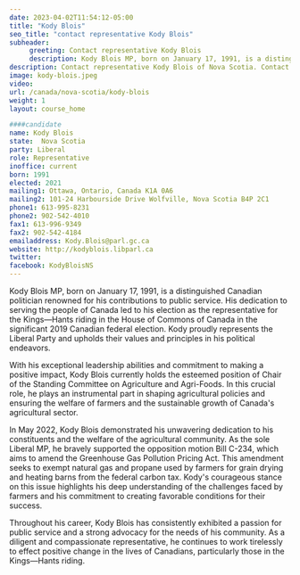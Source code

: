 ```yaml
---
date: 2023-04-02T11:54:12-05:00
title: "Kody Blois"
seo_title: "contact representative Kody Blois"
subheader:
     greeting: Contact representative Kody Blois
     description: Kody Blois MP, born on January 17, 1991, is a distinguished Canadian politician renowned for his contributions to public service. His dedication to serving the people of Canada led to his election as the representative for the Kings—Hants riding in the House of Commons of Canada in the significant 2019 Canadian federal election. Kody proudly represents the Liberal Party and upholds their values and principles in his political endeavors.
description: Contact representative Kody Blois of Nova Scotia. Contact information for Kody Blois includes email address, phone number, and mailing address.
image: kody-blois.jpeg
video:
url: /canada/nova-scotia/kody-blois
weight: 1
layout: course_home

####candidate
name: Kody Blois
state:	Nova Scotia
party: Liberal
role: Representative
inoffice: current
born: 1991
elected: 2021
mailing1: Ottawa, Ontario, Canada K1A 0A6
mailing2: 101-24 Harbourside Drive Wolfville, Nova Scotia B4P 2C1
phone1: 613-995-8231
phone2: 902-542-4010
fax1: 613-996-9349
fax2: 902-542-4184
emailaddress: Kody.Blois@parl.gc.ca
website: http://kodyblois.libparl.ca
twitter:
facebook: KodyBloisNS
---
```


Kody Blois MP, born on January 17, 1991, is a distinguished Canadian politician renowned for his contributions to public service. His dedication to serving the people of Canada led to his election as the representative for the Kings—Hants riding in the House of Commons of Canada in the significant 2019 Canadian federal election. Kody proudly represents the Liberal Party and upholds their values and principles in his political endeavors.

With his exceptional leadership abilities and commitment to making a positive impact, Kody Blois currently holds the esteemed position of Chair of the Standing Committee on Agriculture and Agri-Foods. In this crucial role, he plays an instrumental part in shaping agricultural policies and ensuring the welfare of farmers and the sustainable growth of Canada's agricultural sector.

In May 2022, Kody Blois demonstrated his unwavering dedication to his constituents and the welfare of the agricultural community. As the sole Liberal MP, he bravely supported the opposition motion Bill C-234, which aims to amend the Greenhouse Gas Pollution Pricing Act. This amendment seeks to exempt natural gas and propane used by farmers for grain drying and heating barns from the federal carbon tax. Kody's courageous stance on this issue highlights his deep understanding of the challenges faced by farmers and his commitment to creating favorable conditions for their success.

Throughout his career, Kody Blois has consistently exhibited a passion for public service and a strong advocacy for the needs of his community. As a diligent and compassionate representative, he continues to work tirelessly to effect positive change in the lives of Canadians, particularly those in the Kings—Hants riding.
